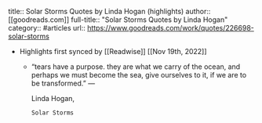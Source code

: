 title:: Solar Storms Quotes by Linda Hogan (highlights)
author:: [[goodreads.com]]
full-title:: "Solar Storms Quotes by Linda Hogan"
category:: #articles
url:: https://www.goodreads.com/work/quotes/226698-solar-storms

- Highlights first synced by [[Readwise]] [[Nov 19th, 2022]]
	- “tears have a purpose. they are what we carry of the ocean, and perhaps we must become the sea, give ourselves to it, if we are to be transformed.”
	    ―
	  
	    Linda Hogan,
	  
	    
	      Solar Storms